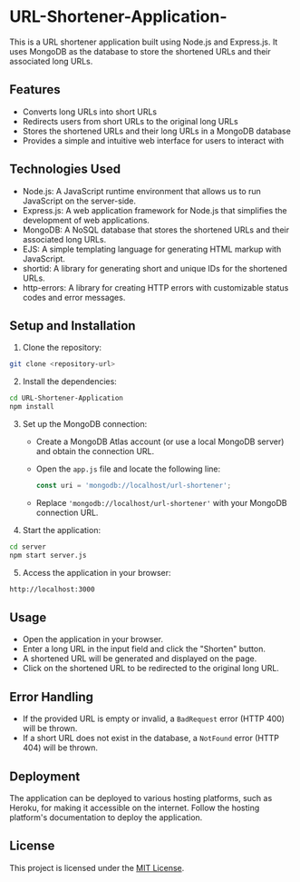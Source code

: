 # URL-Shortener-Application-


This is a URL shortener application built using Node.js and Express.js. It uses MongoDB as the database to store the shortened URLs and their associated long URLs.

## Features

- Converts long URLs into short URLs
- Redirects users from short URLs to the original long URLs
- Stores the shortened URLs and their long URLs in a MongoDB database
- Provides a simple and intuitive web interface for users to interact with

## Technologies Used

- Node.js: A JavaScript runtime environment that allows us to run JavaScript on the server-side.
- Express.js: A web application framework for Node.js that simplifies the development of web applications.
- MongoDB: A NoSQL database that stores the shortened URLs and their associated long URLs.
- EJS: A simple templating language for generating HTML markup with JavaScript.
- shortid: A library for generating short and unique IDs for the shortened URLs.
- http-errors: A library for creating HTTP errors with customizable status codes and error messages.

## Setup and Installation

1. Clone the repository:

```bash
git clone <repository-url>
```

2. Install the dependencies:

```bash
cd URL-Shortener-Application
npm install
```

3. Set up the MongoDB connection:
   - Create a MongoDB Atlas account (or use a local MongoDB server) and obtain the connection URL.
   - Open the `app.js` file and locate the following line:

     ```javascript
     const uri = 'mongodb://localhost/url-shortener';
     ```

   - Replace `'mongodb://localhost/url-shortener'` with your MongoDB connection URL.

4. Start the application:

```bash
cd server
npm start server.js
```

5. Access the application in your browser:

```bash
http://localhost:3000
```

## Usage

- Open the application in your browser.
- Enter a long URL in the input field and click the "Shorten" button.
- A shortened URL will be generated and displayed on the page.
- Click on the shortened URL to be redirected to the original long URL.

## Error Handling

- If the provided URL is empty or invalid, a `BadRequest` error (HTTP 400) will be thrown.
- If a short URL does not exist in the database, a `NotFound` error (HTTP 404) will be thrown.

## Deployment

The application can be deployed to various hosting platforms, such as Heroku, for making it accessible on the internet. Follow the hosting platform's documentation to deploy the application.

## License

This project is licensed under the [MIT License](LICENSE).
